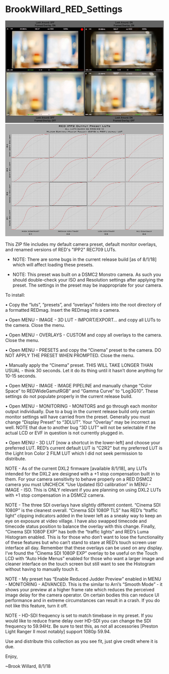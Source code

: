 # BrookWillard_RED_Settings
![Alt text](overlays_small.jpg?raw=true "Overlays")
![Alt text](ipp2_luts_small.jpg?raw=true "IPP2 LUTS")

This ZIP file includes my default camera preset, default monitor overlays, and renamed versions of RED's "IPP2" REC709 LUTs.

* NOTE: There are some bugs in the current release build [as of 8/1/18] which will affect loading these presets.

* NOTE: This preset was built on a DSMC2 Monstro camera. As such you should double-check your ISO and Resolution settings after applying the preset. The settings in the preset may be inappropriate for your camera.

To install:

•	Copy the “luts”, “presets”, and “overlays” folders into the root directory of a formatted REDmag. Insert the REDmag into a camera.

•	Open MENU - IMAGE - 3D LUT - IMPORT/EXPORT… and copy all LUTs to the camera. Close the menu.

•	Open MENU - OVERLAYS - CUSTOM and copy all overlays to the camera. Close the menu.

•	Open MENU - PRESETS and copy the “Cinema” preset to the camera. DO NOT APPLY THE PRESET WHEN PROMPTED. Close the menu.

•	Manually apply the “Cinema” preset. THIS WILL TAKE LONGER THAN USUAL - think 30 seconds. Let it do its thing until it hasn’t done anything for 10-15 seconds.

•	Open MENU - IMAGE - IMAGE PIPELINE and manually change “Color Space” to REDWideGamutRGB” and “Gamma Curve” to “Log3G10”. These settings do not populate properly in the current release build.

•	Open MENU - MONITORING - MONITORS and go through each monitor output individually. Due to a bug in the current release build only certain monitor settings will have carried from the preset. Generally you must change “Display Preset” to “3DLUT”. Your “Overlay” may be incorrect as well. NOTE that due to another bug “3D LUT” will not be selectable if the actual LCD or EVF in question is not currently plugged in.

•	Open MENU - 3D LUT [now a shortcut in the lower-left] and choose your preferred LUT. RED’s current default LUT is “C2R2” but my preferred LUT is the Light Iron Color 2 FILM LUT which I did not seek permission to distribute.

NOTE - As of the current DXL2 firmware [available 8/1/18], any LUTs intended for the DXL2 are designed with a +1 stop compensation built in to them. For your camera sensitivity to behave properly on a RED DSMC2 camera you must UNCHECK “Use Updated ISO calibration” in MENU - IMAGE - ISO. This is ONLY relevant if you are planning on using DXL2 LUTs with +1 stop compensation in a DSMC2 camera.

NOTE - The three SDI overlays have slightly different content. “Cinema SDI 1080P” is the cleanest overall. “Cinema SDI 1080P TLS” has RED’s “traffic light” clipping indicators added in the lower left as a sneaky way to keep an eye on exposure at video village. I have also swapped timecode and timecode status position to balance the overlay with this change. Finally, “Cinema SDI 1080P EXP” has both the “traffic lights” and RED’s Luma Histogram enabled. This is for those who don’t want to lose the functionality of these features but who can’t stand to stare at RED’s touch screen user interface all day. Remember that these overlays can be used on any display. I’ve found the “Cinema SDI 1080P EXP” overlay to be useful on the Touch LCD with “Auto Hide Menus” enabled for those who want a larger image and cleaner interface on the touch screen but still want to see the Histogram without having to manually touch it.

NOTE - My preset has “Enable Reduced Judder Preview” enabled in MENU - MONITORING - ADVANCED. This is the similar to Arri’s “Smooth Mode” - it shows your preview at a higher frame rate which reduces the perceived image delay for the camera operator. On certain bodies this can reduce UI performance and in extreme circumstances can result in a crash. If you do not like this feature, turn it off.

NOTE - HD-SDI frequency is set to match timebase in my preset. If you would like to reduce frame delay over HD-SDI you can change the SDI frequency to 59.94Hz. Be sure to test this, as not all accessories [Preston Light Ranger II most notably] support 1080p 59.94.

Use and distribute this collection as you see fit, just give credit where it is due.

Enjoy,

~Brook Willard, 8/1/18
